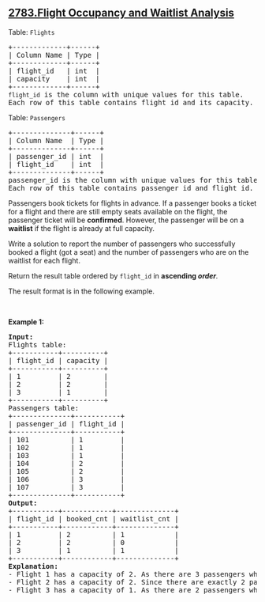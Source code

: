 ## [2783.Flight Occupancy and Waitlist Analysis](https://leetcode.com/problems/flight-occupancy-and-waitlist-analysis/)
<p>Table: <code><font face="monospace">Flights</font></code></p>

<pre>
+-------------+------+
| Column Name | Type |
+-------------+------+
| flight_id   | int  |
| capacity    | int  |
+-------------+------+
<code>flight_id</code> is the column with unique values for this table.
Each row of this table contains flight id and its capacity.
</pre>

<p>Table: <code>Passengers</code></p>

<pre>
+--------------+------+
| Column Name  | Type |
+--------------+------+
| passenger_id | int  |
| flight_id    | int  |
+--------------+------+
passenger_id is the column with unique values for this table.
Each row of this table contains passenger id and flight id.
</pre>

<p>Passengers book tickets for flights in advance. If a passenger books a ticket for a flight and there are still empty seats available on the flight, the passenger ticket will be <strong>confirmed</strong>. However, the passenger will be on a <strong>waitlist</strong> if the flight is already at full capacity.</p>

<p>Write a solution to report the number of passengers who successfully booked a flight (got a seat) and the number of passengers who are on the waitlist for each flight.</p>

<p>Return the result table ordered by<em> </em><code>flight_id</code>&nbsp;in <strong>ascending</strong><em><strong>&nbsp;order</strong>.</em></p>

<p>The&nbsp;result format is in the following example.</p>

<p>&nbsp;</p>
<p><strong class="example">Example 1:</strong></p>

<pre>
<strong>Input:</strong> 
Flights table:
+-----------+----------+
| flight_id | capacity |
+-----------+----------+
| 1         | 2        |
| 2         | 2        |
| 3         | 1        |
+-----------+----------+
Passengers table:
+--------------+-----------+
| passenger_id | flight_id |
+--------------+-----------+
| 101          | 1         |
| 102          | 1         |
| 103          | 1         |
| 104          | 2         |
| 105          | 2         |
| 106          | 3         |
| 107          | 3         |
+--------------+-----------+
<strong>Output:</strong> 
+-----------+------------+--------------+
| flight_id | booked_cnt | waitlist_cnt |
+-----------+------------+--------------+
| 1         | 2          | 1            |
| 2         | 2          | 0            |
| 3         | 1          | 1            |
+-----------+------------+--------------+
<strong>Explanation:</strong> 
- Flight 1 has a capacity of 2. As there are 3 passengers who have booked tickets, only 2 passengers can get a seat. Therefore, 2 passengers are successfully booked, and 1 passenger is on the waitlist.
- Flight 2 has a capacity of 2. Since there are exactly 2 passengers who booked tickets, everyone can secure a seat. As a result, 2 passengers successfully booked their seats and there are no passengers on the waitlist.
- Flight 3 has a capacity of 1. As there are 2 passengers who have booked tickets, only 1 passenger can get a seat. Therefore, 1 passenger is successfully booked, and 1 passenger is on the waitlist.
</pre>
